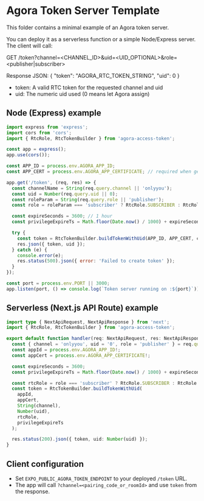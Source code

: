 # Agora Token Server Template

This folder contains a minimal example of an Agora token server.

You can deploy it as a serverless function or a simple Node/Express server. The client will call:

GET /token?channel=<CHANNEL_ID>&uid=<UID_OPTIONAL>&role=<publisher|subscriber>

Response JSON:
{
  "token": "AGORA_RTC_TOKEN_STRING",
  "uid": 0
}

- token: A valid RTC token for the requested channel and uid
- uid: The numeric uid used (0 means let Agora assign)

## Node (Express) example

```js
import express from 'express';
import cors from 'cors';
import { RtcRole, RtcTokenBuilder } from 'agora-access-token';

const app = express();
app.use(cors());

const APP_ID = process.env.AGORA_APP_ID;
const APP_CERT = process.env.AGORA_APP_CERTIFICATE; // required when generating tokens

app.get('/token', (req, res) => {
  const channelName = String(req.query.channel || 'onlyyou');
  const uid = Number(req.query.uid || 0);
  const roleParam = String(req.query.role || 'publisher');
  const role = roleParam === 'subscriber' ? RtcRole.SUBSCRIBER : RtcRole.PUBLISHER;

  const expireSeconds = 3600; // 1 hour
  const privilegeExpireTs = Math.floor(Date.now() / 1000) + expireSeconds;

  try {
    const token = RtcTokenBuilder.buildTokenWithUid(APP_ID, APP_CERT, channelName, uid, role, privilegeExpireTs);
    res.json({ token, uid });
  } catch (e) {
    console.error(e);
    res.status(500).json({ error: 'Failed to create token' });
  }
});

const port = process.env.PORT || 3000;
app.listen(port, () => console.log(`Token server running on :${port}`));
```

## Serverless (Next.js API Route) example

```ts
import type { NextApiRequest, NextApiResponse } from 'next';
import { RtcRole, RtcTokenBuilder } from 'agora-access-token';

export default function handler(req: NextApiRequest, res: NextApiResponse) {
  const { channel = 'onlyyou', uid = '0', role = 'publisher' } = req.query;
  const appId = process.env.AGORA_APP_ID!;
  const appCert = process.env.AGORA_APP_CERTIFICATE!;

  const expireSeconds = 3600;
  const privilegeExpireTs = Math.floor(Date.now() / 1000) + expireSeconds;

  const rtcRole = role === 'subscriber' ? RtcRole.SUBSCRIBER : RtcRole.PUBLISHER;
  const token = RtcTokenBuilder.buildTokenWithUid(
    appId,
    appCert,
    String(channel),
    Number(uid),
    rtcRole,
    privilegeExpireTs
  );

  res.status(200).json({ token, uid: Number(uid) });
}
```

## Client configuration
- Set `EXPO_PUBLIC_AGORA_TOKEN_ENDPOINT` to your deployed `/token` URL.
- The app will call `?channel=<pairing_code_or_roomId>` and use `token` from the response.
